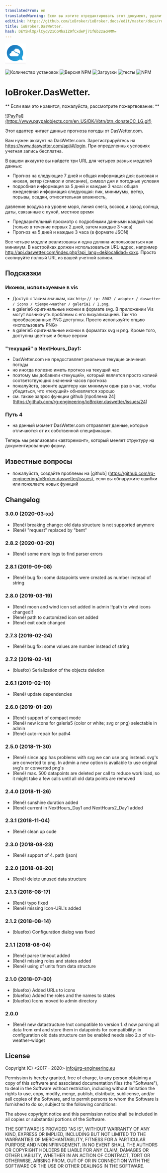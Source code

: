 ```yaml
---
translatedFrom: en
translatedWarning: Если вы хотите отредактировать этот документ, удалите поле «translationFrom», в противном случае этот документ будет снова автоматически переведен
editLink: https://github.com/ioBroker/ioBroker.docs/edit/master/docs/ru/adapterref/iobroker.daswetter/README.md
title: ioBroker.DasWetter.
hash: DEY5HlXp/lCyqV21CoMhaIZ9fCxdePj71f6b2zaoMMM=
---
```

![логотип](../../../en/adapterref/iobroker.daswetter/admin/daswettercom.png)

![Количество установок](http://iobroker.live/badges/daswetter-stable.svg)
![Версия NPM](https://img.shields.io/npm/v/iobroker.daswetter.svg)
![Загрузки](https://img.shields.io/npm/dm/iobroker.daswetter.svg)
![тесты](https://travis-ci.org/rg-engineering/ioBroker.daswetter.svg?branch=master)
![NPM](https://nodei.co/npm/iobroker.daswetter.png?downloads=true)

# IoBroker.DasWetter.
** Если вам это нравится, пожалуйста, рассмотрите пожертвование: **

[![PayPal] (https://www.paypalobjects.com/en_US/DK/i/btn/btn_donateCC_LG.gif)](https://www.paypal.com/cgi-bin/webscr?cmd=_s-xclick&hosted_button_id=YBAZTEBT9SYC2&source=url)

Этот адаптер читает данные прогноза погоды от DasWetter.com.

Вам нужен аккаунт на DasWetter.com. Зарегистрируйтесь на https://www.daswetter.com/api/#/login. При определенных условиях учетная запись бесплатна.

В вашем аккаунте вы найдете три URL для четырех разных моделей данных:

* Прогноз на следующие 7 дней и общая информация дня: высокая и низкая, ветер (символ и описание), символ дня и погодные условия
* подробная информация за 5 дней и каждые 3 часа: общая ежедневная информация следующая: пик, минимумы, ветер, порывы, осадки, относительная влажность,

давление воздуха на уровне моря, линия снега, восход и заход солнца, даты, связанные с луной, местное время

* Предварительный просмотр с подробными данными каждый час (только в течение первых 2 дней, затем каждые 3 часа)
* Прогноз на 5 дней и каждые 3 часа (в формате JSON)

Все четыре модели реализованы и одна должна использоваться как минимум.
В настройках должен использоваться URL-адрес, например http://api.daswetter.com/index.php?api_lang=de&localidad=xxxx. Просто скопируйте полный URL из вашей учетной записи.

## Подсказки
### Иконки, используемые в vis
* Доступ к таким значкам, как `http:// ip: 8082 / adapter / daswetter / icons / tiempo-weather / galeria1 / 1.png`.
* в galerie6 оригинальные иконки в формате svg. В приложении Vis могут возникнуть проблемы с его визуализацией. Так что преобразованные PNG доступны. Просто используйте опцию «использовать PNG»
* в galerie5 оригинальные иконки в форматах svg и png. Кроме того, доступны цветные и белые версии

### "текущий" в NextHours_Day1:
* DasWetter.com не предоставляет реальные текущие значения погоды
* но иногда полезно иметь прогноз на текущий час
* поэтому мы добавили «текущий», который является просто копией соответствующих значений часов прогноза
* пожалуйста, звоните адаптеру как минимум один раз в час, чтобы убедиться, что «текущий» обновляется хорошо
* см. также запрос функции github [проблема 24] (https://github.com/rg-engineering/ioBroker.daswetter/issues/24)

### Путь 4
* на данный момент DasWetter.com отправляет данные, которые отличаются от их собственной спецификации.

Теперь мы реализовали «авторемонт», который меняет структуру на документированную форму.

## Известные вопросы
* пожалуйста, создайте проблемы на [github] (https://github.com/rg-engineering/ioBroker.daswetter/issues), если вы обнаружите ошибки или пожелаете новых функций

## Changelog

### 3.0.0 (2020-03-xx)
* (René) breaking change: old data structure is not supported anymore
* (René) "request" replaced by "bent"

### 2.8.2 (2020-03-20)
* (René) some more logs to find parser errors

### 2.8.1 (2019-09-08)
* (René) bug fix: some datapoints were created as number instead of string

### 2.8.0 (2019-03-19)
* (René) moon and wind icon set added in admin !!path to wind icons changed!!
* (René) path to customized icon set added 
* (René) exit code changed

### 2.7.3 (2019-02-24)
* (René) bug fix: some values are number instead of string

### 2.7.2 (2019-02-14)
* (bluefox) Serialization of the objects deletion

### 2.6.1 (2019-02-10)
* (René) update dependencies

### 2.6.0 (2019-01-20)
* (René) support of compact mode
* (René) new icons for galeria5 (color or white; svg or png) selectable in admin
* (René) auto-repair for path4

### 2.5.0 (2018-11-30)
* (René) since app has problems with svg we can use png instead. svg's are converted to png. In admin a new option is available to use original svg's or converted png's 
* (René) max. 500 datapoints are deleted per call to reduce work load, so it might take a few calls until all old data points are removed

### 2.4.0 (2018-11-26)
* (René) sunshine duration added
* (René) current in NextHours_Day1 and NextHours2_Day1 added

### 2.3.1 (2018-11-04)
* (René) clean up code

### 2.3.0 (2018-08-23)
* (René) support of 4. path (json)

### 2.2.0 (2018-08-20)
* (René) delete unused data structure

### 2.1.3 (2018-08-17)
* (René) typo fixed
* (René) missing Icon-URL's added

### 2.1.2 (2018-08-14)
* (bluefox) Configuration dialog was fixed

### 2.1.1 (2018-08-04)
* (René) parse timeout added
* (René) missing roles and states added
* (René) using of units from data structure

### 2.1.0 (2018-07-30)
* (bluefox) Added URLs to icons
* (bluefox) Added the roles and the names to states
* (bluefox) Icons moved to admin directory



### 2.0.0
* (René) new datastructure !not compatible to version 1.x!
now parsing all data from xml and store them in datapoints
for compatibility: in configuration old data structure can be enabled 
needs also 2.x of vis-weather-widget

## License
Copyright (C) <2017 - 2020>  <info@rg-engineering.eu>

Permission is hereby granted, free of charge, to any person obtaining a copy of this software and associated documentation files (the "Software"), to deal in the Software without restriction, including without limitation the rights to use, copy, modify, merge, publish, distribute, sublicense, and/or sell copies of the Software, and to permit persons to whom the Software is furnished to do so, subject to the following conditions:

The above copyright notice and this permission notice shall be included in all copies or substantial portions of the Software.

THE SOFTWARE IS PROVIDED "AS IS", WITHOUT WARRANTY OF ANY KIND, EXPRESS OR IMPLIED, INCLUDING BUT NOT LIMITED TO THE WARRANTIES OF MERCHANTABILITY, FITNESS FOR A PARTICULAR PURPOSE AND NONINFRINGEMENT. IN NO EVENT SHALL THE AUTHORS OR COPYRIGHT HOLDERS BE LIABLE FOR ANY CLAIM, DAMAGES OR OTHER LIABILITY, WHETHER IN AN ACTION OF CONTRACT, TORT OR OTHERWISE, ARISING FROM, OUT OF OR IN CONNECTION WITH THE SOFTWARE OR THE USE OR OTHER DEALINGS IN THE SOFTWARE.